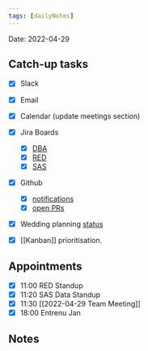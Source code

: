 ```yaml
---
tags: [dailyNotes]
---
```

 
Date: 2022-04-29

## Catch-up tasks

- [x] Slack
- [x] Email
- [x] Calendar (update meetings section)
- [x] Jira Boards
  - [x] [DBA](https://hybridtheory.atlassian.net/jira/software/c/projects/DBA/boards/90) 
  - [x] [RED](https://hybridtheory.atlassian.net/jira/software/c/projects/RED/boards/86)
  - [x] [SAS](https://hybridtheory.atlassian.net/jira/software/c/projects/SAS/boards/66)
- [x] Github
  - [x] [notifications](https://github.com/notifications?query=is%3Aunread)
  - [x] [open PRs](https://github.com/pulls?q=is%3Aopen+is%3Apr+user%3Ahybridtheory+-label%3Adependencies+)
- [x] Wedding planning [status](https://trello.com/b/c0vjqSCR/wedding-planning)
- [x] [[Kanban]] prioritisation.


## Appointments
- [x] 11:00 RED Standup
- [x] 11:20 SAS Data Standup
- [x] 11:30 [[2022-04-29 Team Meeting]]
- [x] 18:00 Entrenu Jan
## Notes